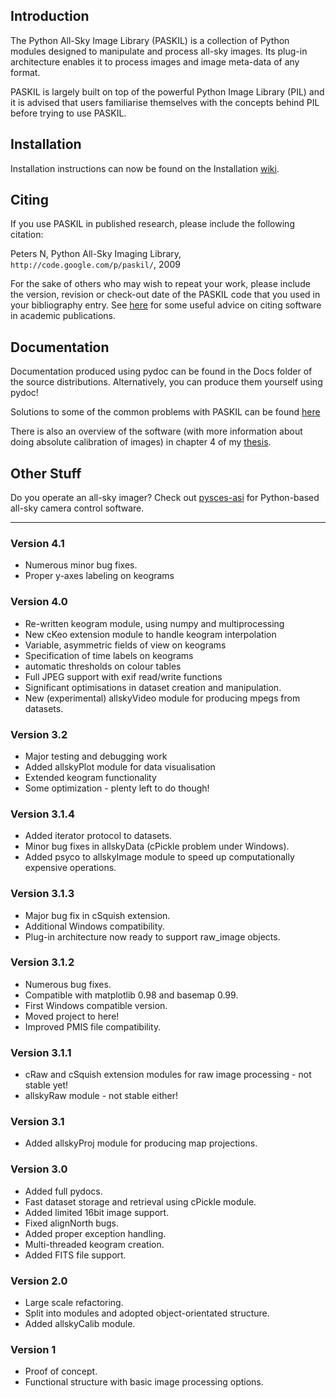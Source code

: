 ## Introduction ##
The Python All-Sky Image Library (PASKIL) is a collection of Python modules designed to manipulate and process all-sky images.  Its plug-in architecture enables it to process images and image meta-data of any format.

PASKIL is largely built on top of the powerful Python Image Library (PIL) and it is advised that users familiarise themselves with the concepts behind PIL before trying to use PASKIL.

##  ##

## Installation ##
Installation instructions can now be found on the Installation [wiki](http://code.google.com/p/paskil/wiki/Installation).

##  ##

## Citing ##
If you use PASKIL in published research, please include the following citation:

Peters N, Python All-Sky Imaging Library, `http://code.google.com/p/paskil/`, 2009

For the sake of others who may wish to repeat your work, please include the version, revision or check-out date of the PASKIL code that you used in your bibliography entry. See [here](http://software.ac.uk/so-exactly-what-software-did-you-use) for some useful advice on citing software in academic publications.

##  ##

## Documentation ##
Documentation produced using pydoc can be found in the Docs folder of the source distributions. Alternatively, you can produce them yourself using pydoc!

Solutions to some of the common problems with PASKIL can be found [here](http://code.google.com/p/paskil/wiki/CommonProblems)

There is also an overview of the software (with more information about doing absolute calibration of images) in chapter 4 of my [thesis](http://hdl.handle.net/10852/11226).

##  ##

## Other Stuff ##
Do you operate an all-sky imager? Check out [pysces-asi](http://code.google.com/p/pysces-asi/) for Python-based all-sky camera control software.

---

### Version 4.1 ###
  * Numerous minor bug fixes.
  * Proper y-axes labeling on keograms

### Version 4.0 ###
  * Re-written keogram module, using numpy and multiprocessing
  * New cKeo extension module to handle keogram interpolation
  * Variable, asymmetric fields of view on keograms
  * Specification of time labels on keograms
  * automatic thresholds on colour tables
  * Full JPEG support with exif read/write functions
  * Significant optimisations in dataset creation and manipulation.
  * New (experimental) allskyVideo module for producing mpegs from datasets.

### Version 3.2 ###
  * Major testing and debugging work
  * Added allskyPlot module for data visualisation
  * Extended keogram functionality
  * Some optimization - plenty left to do though!

### Version 3.1.4 ###
  * Added iterator protocol to datasets.
  * Minor bug fixes in allskyData (cPickle problem under Windows).
  * Added psyco to allskyImage module to speed up computationally expensive operations.

### Version 3.1.3 ###
  * Major bug fix in cSquish extension.
  * Additional Windows compatibility.
  * Plug-in architecture now ready to support raw\_image objects.

### Version 3.1.2 ###
  * Numerous bug fixes.
  * Compatible with matplotlib 0.98 and basemap 0.99.
  * First Windows compatible version.
  * Moved project to here!
  * Improved PMIS file compatibility.

### Version 3.1.1 ###
  * cRaw and cSquish extension modules for raw image processing - not stable yet!
  * allskyRaw module - not stable either!

### Version 3.1 ###
  * Added allskyProj module for producing map projections.

### Version 3.0 ###
  * Added full pydocs.
  * Fast dataset storage and retrieval using cPickle module.
  * Added limited 16bit image support.
  * Fixed alignNorth bugs.
  * Added proper exception handling.
  * Multi-threaded keogram creation.
  * Added FITS file support.

### Version 2.0 ###
  * Large scale refactoring.
  * Split into modules and adopted object-orientated structure.
  * Added allskyCalib module.

### Version 1 ###
  * Proof of concept.
  * Functional structure with basic image processing options.